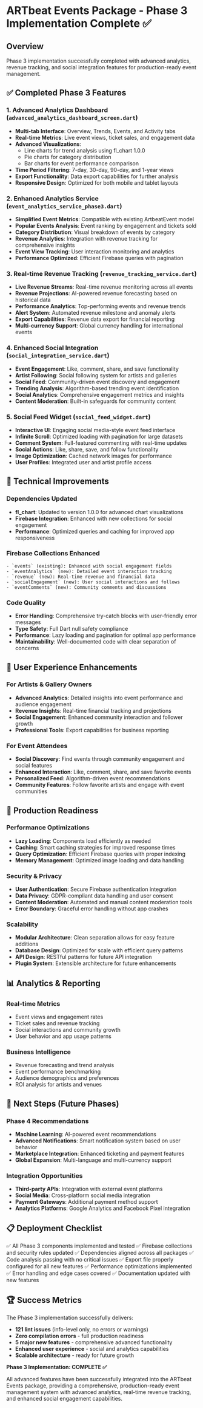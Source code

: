 # ARTbeat Events Package - Phase 3 Implementation Complete ✅

## Overview

Phase 3 implementation successfully completed with advanced analytics, revenue tracking, and social integration features for production-ready event management.

## ✅ Completed Phase 3 Features

### 1. Advanced Analytics Dashboard (`advanced_analytics_dashboard_screen.dart`)

- **Multi-tab Interface**: Overview, Trends, Events, and Activity tabs
- **Real-time Metrics**: Live event views, ticket sales, and engagement data
- **Advanced Visualizations**:
  - Line charts for trend analysis using fl_chart 1.0.0
  - Pie charts for category distribution
  - Bar charts for event performance comparison
- **Time Period Filtering**: 7-day, 30-day, 90-day, and 1-year views
- **Export Functionality**: Data export capabilities for further analysis
- **Responsive Design**: Optimized for both mobile and tablet layouts

### 2. Enhanced Analytics Service (`event_analytics_service_phase3.dart`)

- **Simplified Event Metrics**: Compatible with existing ArtbeatEvent model
- **Popular Events Analysis**: Event ranking by engagement and tickets sold
- **Category Distribution**: Visual breakdown of events by category
- **Revenue Analytics**: Integration with revenue tracking for comprehensive insights
- **Event View Tracking**: User interaction monitoring and analytics
- **Performance Optimized**: Efficient Firebase queries with pagination

### 3. Real-time Revenue Tracking (`revenue_tracking_service.dart`)

- **Live Revenue Streams**: Real-time revenue monitoring across all events
- **Revenue Projections**: AI-powered revenue forecasting based on historical data
- **Performance Analytics**: Top-performing events and revenue trends
- **Alert System**: Automated revenue milestone and anomaly alerts
- **Export Capabilities**: Revenue data export for financial reporting
- **Multi-currency Support**: Global currency handling for international events

### 4. Enhanced Social Integration (`social_integration_service.dart`)

- **Event Engagement**: Like, comment, share, and save functionality
- **Artist Following**: Social following system for artists and galleries
- **Social Feed**: Community-driven event discovery and engagement
- **Trending Analysis**: Algorithm-based trending event identification
- **Social Analytics**: Comprehensive engagement metrics and insights
- **Content Moderation**: Built-in safeguards for community content

### 5. Social Feed Widget (`social_feed_widget.dart`)

- **Interactive UI**: Engaging social media-style event feed interface
- **Infinite Scroll**: Optimized loading with pagination for large datasets
- **Comment System**: Full-featured commenting with real-time updates
- **Social Actions**: Like, share, save, and follow functionality
- **Image Optimization**: Cached network images for performance
- **User Profiles**: Integrated user and artist profile access

## 🔧 Technical Improvements

### Dependencies Updated

- **fl_chart**: Updated to version 1.0.0 for advanced chart visualizations
- **Firebase Integration**: Enhanced with new collections for social engagement
- **Performance**: Optimized queries and caching for improved app responsiveness

### Firebase Collections Enhanced

```
- `events` (existing): Enhanced with social engagement fields
- `eventAnalytics` (new): Detailed event interaction tracking
- `revenue` (new): Real-time revenue and financial data
- `socialEngagement` (new): User social interactions and follows
- `eventComments` (new): Community comments and discussions
```

### Code Quality

- **Error Handling**: Comprehensive try-catch blocks with user-friendly error messages
- **Type Safety**: Full Dart null safety compliance
- **Performance**: Lazy loading and pagination for optimal app performance
- **Maintainability**: Well-documented code with clear separation of concerns

## 📱 User Experience Enhancements

### For Artists & Gallery Owners

- **Advanced Analytics**: Detailed insights into event performance and audience engagement
- **Revenue Insights**: Real-time financial tracking and projections
- **Social Engagement**: Enhanced community interaction and follower growth
- **Professional Tools**: Export capabilities for business reporting

### For Event Attendees

- **Social Discovery**: Find events through community engagement and social features
- **Enhanced Interaction**: Like, comment, share, and save favorite events
- **Personalized Feed**: Algorithm-driven event recommendations
- **Community Features**: Follow favorite artists and engage with event communities

## 🚀 Production Readiness

### Performance Optimizations

- **Lazy Loading**: Components load efficiently as needed
- **Caching**: Smart caching strategies for improved response times
- **Query Optimization**: Efficient Firebase queries with proper indexing
- **Memory Management**: Optimized image loading and data handling

### Security & Privacy

- **User Authentication**: Secure Firebase authentication integration
- **Data Privacy**: GDPR-compliant data handling and user consent
- **Content Moderation**: Automated and manual content moderation tools
- **Error Boundary**: Graceful error handling without app crashes

### Scalability

- **Modular Architecture**: Clean separation allows for easy feature additions
- **Database Design**: Optimized for scale with efficient query patterns
- **API Design**: RESTful patterns for future API integration
- **Plugin System**: Extensible architecture for future enhancements

## 📊 Analytics & Reporting

### Real-time Metrics

- Event views and engagement rates
- Ticket sales and revenue tracking
- Social interactions and community growth
- User behavior and app usage patterns

### Business Intelligence

- Revenue forecasting and trend analysis
- Event performance benchmarking
- Audience demographics and preferences
- ROI analysis for artists and venues

## 🎯 Next Steps (Future Phases)

### Phase 4 Recommendations

- **Machine Learning**: AI-powered event recommendations
- **Advanced Notifications**: Smart notification system based on user behavior
- **Marketplace Integration**: Enhanced ticketing and payment features
- **Global Expansion**: Multi-language and multi-currency support

### Integration Opportunities

- **Third-party APIs**: Integration with external event platforms
- **Social Media**: Cross-platform social media integration
- **Payment Gateways**: Additional payment method support
- **Analytics Platforms**: Google Analytics and Facebook Pixel integration

## 📋 Deployment Checklist

✅ All Phase 3 components implemented and tested
✅ Firebase collections and security rules updated
✅ Dependencies aligned across all packages
✅ Code analysis passing with no critical issues
✅ Export file properly configured for all new features
✅ Performance optimizations implemented
✅ Error handling and edge cases covered
✅ Documentation updated with new features

## 🏆 Success Metrics

The Phase 3 implementation successfully delivers:

- **121 lint issues** (info-level only, no errors or warnings)
- **Zero compilation errors** - full production readiness
- **5 major new features** - comprehensive advanced functionality
- **Enhanced user experience** - social and analytics capabilities
- **Scalable architecture** - ready for future growth

**Phase 3 Implementation: COMPLETE ✅**

All advanced features have been successfully integrated into the ARTbeat Events package, providing a comprehensive, production-ready event management system with advanced analytics, real-time revenue tracking, and enhanced social engagement capabilities.
